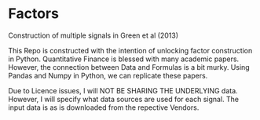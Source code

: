 # Factors
Construction of multiple signals in Green et al (2013)

This Repo is constructed with the intention of unlocking factor construction in Python. Quantitative Finance is blessed with many academic papers. However, the connection between Data and Formulas is a bit murky. Using Pandas and Numpy in Python, we can replicate these papers.

Due to Licence issues, I will NOT BE SHARING THE UNDERLYING data. However, I will specify what data sources are used for each signal. The input data is as is downloaded from the repective Vendors.
